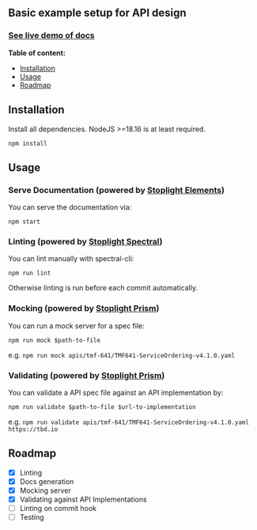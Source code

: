 ## Basic example setup for API design

### [See live demo of docs](https://yannickschuchmann.github.io/basic-api-design-setup/docs/tmf-641)

**Table of content:**

- [Installation](#installation)
- [Usage](#usage)
- [Roadmap](#roadmap)

<a id="installation"></a>

## Installation

Install all dependencies. NodeJS >=18.16 is at least required.

`npm install`

<a id="usage"></a>

## Usage

### Serve Documentation (powered by [Stoplight Elements](https://github.com/stoplightio/elements))

You can serve the documentation via:

`npm start`

### Linting (powered by [Stoplight Spectral](https://github.com/stoplightio/spectral))

You can lint manually with spectral-cli:

`npm run lint`

Otherwise linting is run before each commit automatically.

### Mocking (powered by [Stoplight Prism](https://github.com/stoplightio/prism))

You can run a mock server for a spec file:

`npm run mock $path-to-file`

e.g. `npm run mock apis/tmf-641/TMF641-ServiceOrdering-v4.1.0.yaml`

### Validating (powered by [Stoplight Prism](https://github.com/stoplightio/prism))

You can validate a API spec file against an API implementation by:

`npm run validate $path-to-file $url-to-implementation`

e.g. `npm run validate apis/tmf-641/TMF641-ServiceOrdering-v4.1.0.yaml https://tbd.io`

<a id="roadmap"></a>

## Roadmap

- [x] Linting
- [x] Docs generation
- [x] Mocking server
- [x] Validating against API Implementations
- [ ] Linting on commit hook
- [ ] Testing
